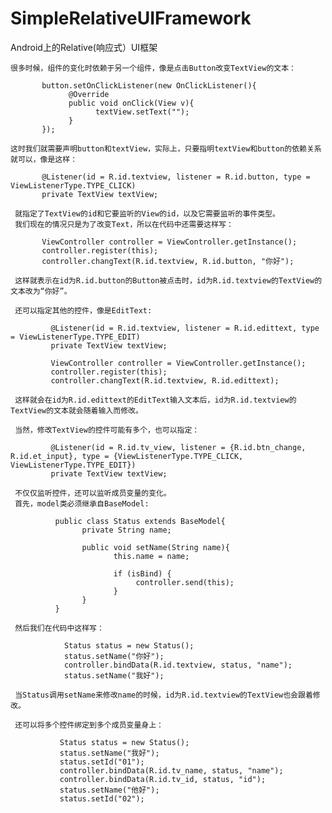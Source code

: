 # SimpleRelativeUIFramework
Android上的Relative(响应式）UI框架

    很多时候，组件的变化时依赖于另一个组件，像是点击Button改变TextView的文本：
    
           button.setOnClickListener(new OnClickListener(){
                 @Override
                 public void onClick(View v){
                       textView.setText("");
                 }
           });
    
    这时我们就需要声明button和textView，实际上，只要指明textView和button的依赖关系就可以，像是这样：
    
           @Listener(id = R.id.textview, listener = R.id.button, type = ViewListenerType.TYPE_CLICK)
           private TextView textView;
           
     就指定了TextView的id和它要监听的View的id，以及它需要监听的事件类型。
     我们现在的情况只是为了改变Text，所以在代码中还需要这样写：
           
           ViewController controller = ViewController.getInstance();
           controller.register(this);
           controller.changText(R.id.textview, R.id.button, "你好");
           
     这样就表示在id为R.id.button的Button被点击时，id为R.id.textview的TextView的文本改为“你好”。
     
     还可以指定其他的控件，像是EditText:
     
             @Listener(id = R.id.textview, listener = R.id.edittext, type = ViewListenerType.TYPE_EDIT)
             private TextView textView;
             
             ViewController controller = ViewController.getInstance();
             controller.register(this);
             controller.changText(R.id.textview, R.id.edittext);
      
     这样就会在id为R.id.edittext的EditText输入文本后，id为R.id.textview的TextView的文本就会随着输入而修改。
     
     当然，修改TextView的控件可能有多个，也可以指定：
              
             @Listener(id = R.id.tv_view, listener = {R.id.btn_change, R.id.et_input}, type = {ViewListenerType.TYPE_CLICK, ViewListenerType.TYPE_EDIT})
             private TextView textView;
     
     不仅仅监听控件，还可以监听成员变量的变化。
     首先，model类必须继承自BaseModel:
     
              public class Status extends BaseModel{
                    private String name;
                    
                    public void setName(String name){
                           this.name = name;
                           
                           if (isBind) {
                                controller.send(this);
                           }
                    }
              }
              
     然后我们在代码中这样写：
              
                Status status = new Status();
                status.setName("你好");
                controller.bindData(R.id.textview, status, "name");
                status.setName("我好");
                
     当Status调用setName来修改name的时候，id为R.id.textview的TextView也会跟着修改。
                
     还可以将多个控件绑定到多个成员变量身上：
     
               Status status = new Status();
               status.setName("我好");
               status.setId("01");
               controller.bindData(R.id.tv_name, status, "name");
               controller.bindData(R.id.tv_id, status, "id");
               status.setName("他好");
               status.setId("02");
    

